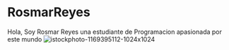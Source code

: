 # RosmarReyes

Hola, Soy Rosmar Reyes una estudiante de Programacion apasionada por este mundo 
![istockphoto-1169395112-1024x1024](https://user-images.githubusercontent.com/96752409/166171582-714a6a76-3c8f-41c7-91cc-3955f7f21d6f.jpg)
